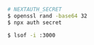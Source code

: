 ```bash
# NEXTAUTH_SECRET
$ openssl rand -base64 32
$ npx auth secret
```

```bash
$ lsof -i :3000
```
